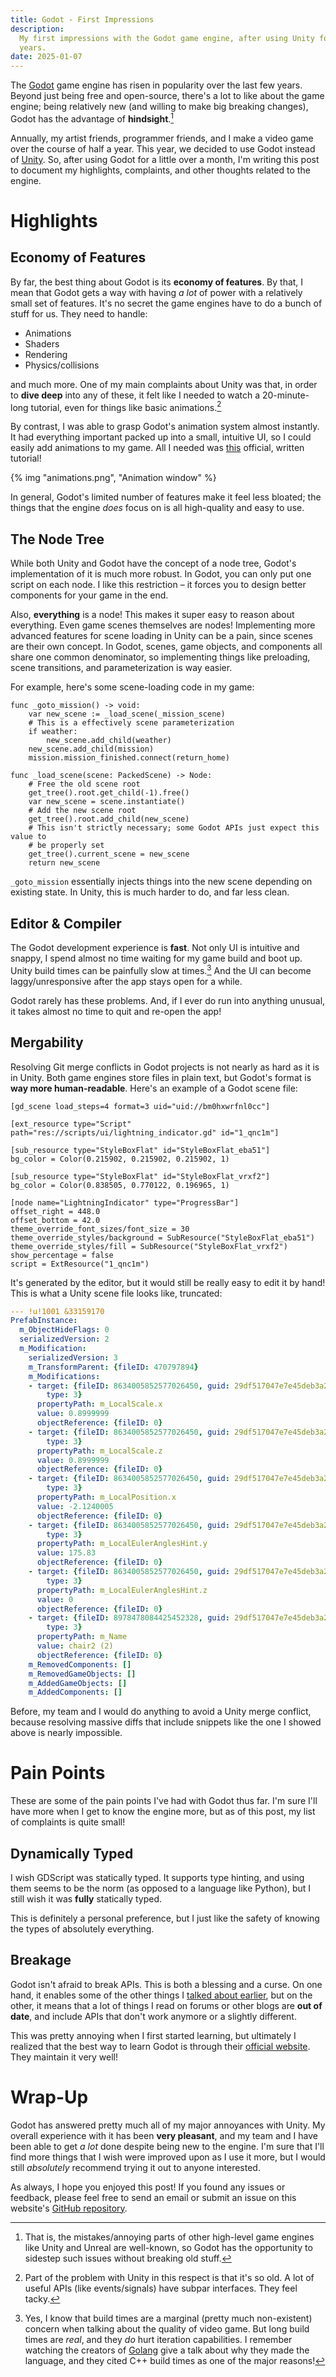 ```yaml
---
title: Godot - First Impressions
description:
  My first impressions with the Godot game engine, after using Unity for two
  years.
date: 2025-01-07
---
```


The [Godot](https://godotengine.org/) game engine has risen in popularity over
the last few years. Beyond just being free and open-source, there's a lot to
like about the game engine; being relatively new (and willing to make big
breaking changes), Godot has the advantage of **hindsight**.[^hindsight]

Annually, my artist friends, programmer friends, and I make a video game over
the course of half a year. This year, we decided to use Godot instead of
[Unity](https://unity.com/). So, after using Godot for a little over a month,
I'm writing this post to document my highlights, complaints, and other thoughts
related to the engine.

# Highlights

## Economy of Features

By far, the best thing about Godot is its **economy of features**. By that, I
mean that Godot gets a way with having _a lot_ of power with a relatively small
set of features. It's no secret the game engines have to do a bunch of stuff for
us. They need to handle:

- Animations
- Shaders
- Rendering
- Physics/collisions

and much more. One of my main complaints about Unity was that, in order to
**dive deep** into any of these, it felt like I needed to watch a 20-minute-long
tutorial, even for things like basic animations.[^problem]

By contrast, I was able to grasp Godot's animation system almost instantly. It
had everything important packed up into a small, intuitive UI, so I could easily
add animations to my game. All I needed was
[this](https://docs.godotengine.org/en/stable/tutorials/animation/introduction.html)
official, written tutorial!

{% img "animations.png", "Animation window" %}

In general, Godot's limited number of features make it feel less bloated; the
things that the engine _does_ focus on is all high-quality and easy to use.

## The Node Tree

While both Unity and Godot have the concept of a node tree, Godot's
implementation of it is much more robust. In Godot, you can only put one script
on each node. I like this restriction – it forces you to design better
components for your game in the end.

Also, **everything** is a node! This makes it super easy to reason about
everything. Even game scenes themselves are nodes! Implementing more advanced
features for scene loading in Unity can be a pain, since scenes are their own
concept. In Godot, scenes, game objects, and components all share one common
denominator, so implementing things like preloading, scene transitions, and
parameterization is way easier.

For example, here's some scene-loading code in my game:

```gdscript
func _goto_mission() -> void:
	var new_scene := _load_scene(_mission_scene)
    # This is a effectively scene parameterization
	if weather:
		new_scene.add_child(weather)
	new_scene.add_child(mission)
	mission.mission_finished.connect(return_home)

func _load_scene(scene: PackedScene) -> Node:
    # Free the old scene root
	get_tree().root.get_child(-1).free()
	var new_scene = scene.instantiate()
    # Add the new scene root
	get_tree().root.add_child(new_scene)
    # This isn't strictly necessary; some Godot APIs just expect this value to
    # be properly set
	get_tree().current_scene = new_scene
	return new_scene
```

`_goto_mission` essentially injects things into the new scene depending on
existing state. In Unity, this is much harder to do, and far less clean.

## Editor & Compiler

The Godot development experience is **fast**. Not only UI is intuitive and
snappy, I spend almost no time waiting for my game build and boot up. Unity
build times can be painfully slow at times.[^builds] And the UI can become
laggy/unresponsive after the app stays open for a while.

Godot rarely has these problems. And, if I ever do run into anything unusual, it
takes almost no time to quit and re-open the app!

## Mergability

Resolving Git merge conflicts in Godot projects is not nearly as hard as it is
in Unity. Both game engines store files in plain text, but Godot's format is
**way more human-readable**. Here's an example of a Godot scene file:

```gdresource
[gd_scene load_steps=4 format=3 uid="uid://bm0hxwrfnl0cc"]

[ext_resource type="Script" path="res://scripts/ui/lightning_indicator.gd" id="1_qnc1m"]

[sub_resource type="StyleBoxFlat" id="StyleBoxFlat_eba51"]
bg_color = Color(0.215902, 0.215902, 0.215902, 1)

[sub_resource type="StyleBoxFlat" id="StyleBoxFlat_vrxf2"]
bg_color = Color(0.838505, 0.770122, 0.196965, 1)

[node name="LightningIndicator" type="ProgressBar"]
offset_right = 448.0
offset_bottom = 42.0
theme_override_font_sizes/font_size = 30
theme_override_styles/background = SubResource("StyleBoxFlat_eba51")
theme_override_styles/fill = SubResource("StyleBoxFlat_vrxf2")
show_percentage = false
script = ExtResource("1_qnc1m")
```

It's generated by the editor, but it would still be really easy to edit it by
hand! This is what a Unity scene file looks like, truncated:

```yaml
--- !u!1001 &33159170
PrefabInstance:
  m_ObjectHideFlags: 0
  serializedVersion: 2
  m_Modification:
    serializedVersion: 3
    m_TransformParent: {fileID: 470797894}
    m_Modifications:
    - target: {fileID: 8634005852577026450, guid: 29df517047e7e45deb3a257b3fb4bc39,
        type: 3}
      propertyPath: m_LocalScale.x
      value: 0.8999999
      objectReference: {fileID: 0}
    - target: {fileID: 8634005852577026450, guid: 29df517047e7e45deb3a257b3fb4bc39,
        type: 3}
      propertyPath: m_LocalScale.z
      value: 0.8999999
      objectReference: {fileID: 0}
    - target: {fileID: 8634005852577026450, guid: 29df517047e7e45deb3a257b3fb4bc39,
        type: 3}
      propertyPath: m_LocalPosition.x
      value: -2.1240005
      objectReference: {fileID: 0}
    - target: {fileID: 8634005852577026450, guid: 29df517047e7e45deb3a257b3fb4bc39,
        type: 3}
      propertyPath: m_LocalEulerAnglesHint.y
      value: 175.83
      objectReference: {fileID: 0}
    - target: {fileID: 8634005852577026450, guid: 29df517047e7e45deb3a257b3fb4bc39,
        type: 3}
      propertyPath: m_LocalEulerAnglesHint.z
      value: 0
      objectReference: {fileID: 0}
    - target: {fileID: 8978478084425452328, guid: 29df517047e7e45deb3a257b3fb4bc39,
        type: 3}
      propertyPath: m_Name
      value: chair2 (2)
      objectReference: {fileID: 0}
    m_RemovedComponents: []
    m_RemovedGameObjects: []
    m_AddedGameObjects: []
    m_AddedComponents: []
```

Before, my team and I would do anything to avoid a Unity merge conflict, because
resolving massive diffs that include snippets like the one I showed above is
nearly impossible.

# Pain Points

These are some of the pain points I've had with Godot thus far. I'm sure I'll
have more when I get to know the engine more, but as of this post, my list of
complaints is quite small!

## Dynamically Typed

I wish GDScript was statically typed. It supports type hinting, and using them
seems to be the norm (as opposed to a language like Python), but I still wish it
was **fully** statically typed.

This is definitely a personal preference, but I just like the safety of knowing
the types of absolutely everything.

## Breakage

Godot isn't afraid to break APIs. This is both a blessing and a curse. On one
hand, it enables some of the other things I
[talked about earlier](#economy-of-features), but on the other, it means that a
lot of things I read on forums or other blogs are **out of date**, and include
APIs that don't work anymore or a slightly different.

This was pretty annoying when I first started learning, but ultimately I
realized that the best way to learn Godot is through their
[official website](https://docs.godotengine.org/en/stable/index.html). They
maintain it very well!

# Wrap-Up

Godot has answered pretty much all of my major annoyances with Unity. My overall
experience with it has been **very pleasant**, and my team and I have been able
to get _a lot_ done despite being new to the engine. I'm sure that I'll find
more things that I wish were improved upon as I use it more, but I would still
_absolutely_ recommend trying it out to anyone interested.

As always, I hope you enjoyed this post! If you found any issues or feedback,
please feel free to send an email or submit an issue on this website's
[GitHub repository](https://github.com/dzfrias/website).

[^hindsight]:
    That is, the mistakes/annoying parts of other high-level game engines like
    Unity and Unreal are well-known, so Godot has the opportunity to sidestep
    such issues without breaking old stuff.

[^problem]:
    Part of the problem with Unity in this respect is that it's so old. A lot of
    useful APIs (like events/signals) have subpar interfaces. They feel tacky.

[^builds]:
    Yes, I know that build times are a marginal (pretty much non-existent)
    concern when talking about the quality of video game. But long build times
    are _real_, and they _do_ hurt iteration capabilities. I remember watching
    the creators of [Golang](https://go.dev/) give a talk about why they made
    the language, and they cited C++ build times as one of the major reasons!
